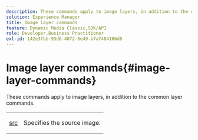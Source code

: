 ```yaml
---
description: These commands apply to image layers, in addition to the common layer commands.
solution: Experience Manager
title: Image layer commands
feature: Dynamic Media Classic,SDK/API
role: Developer,Business Practitioner
exl-id: 142e3fbb-93d6-4072-8e49-b7a7484106d8
---
```

# Image layer commands{#image-layer-commands}

These commands apply to image layers, in addition to the common layer commands.

<table id="simpletable_F6799DA025A64970B95085FB9910E1EF"> 
 <tr class="strow"> 
  <td class="stentry"> <p><a href="../../../../../../is-api/http-ref/image-serving-api-ref/c-http-protocol-reference/c-command-reference/r-src.md#reference-f6506637778c4c69bf106a7924a91ab1" type="reference" format="dita" scope="local"> src</a> </p> </td> 
  <td class="stentry"> <p>Specifies the source image. </p></td> 
 </tr> 
</table>
